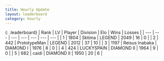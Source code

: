 ```yaml
---
title: Hourly Update
layout: leaderboard
category: hourly
---
```


{: .leaderboard}
| Rank | LV | Player | Division | Elo | Wins | Losses |
| --- | --- | --- | --- | --- | --- | --- |
| <span data-change="1">1</span> | 1804 | <span title="ID: 353063">Sktima</span> | LEGEND | <span data-change="51">2049</span> | <span data-change="6">16</span> | <span data-change="0">0</span> |
| <span data-change="-1">2</span> | 442 | <span title="ID: 66918">PrototypeMan</span> | LEGEND | <span data-change="-10">2012</span> | <span data-change="0">37</span> | <span data-change="1">10</span> |
| <span data-change="0">3</span> | 1197 | <span title="ID: 451068">Reisus Inabaka</span> | DIAMOND I | <span data-change="0">1976</span> | <span data-change="0">8</span> | <span data-change="0">0</span> |
| <span data-change="1">4</span> | 424 | <span title="ID: 623829">LUCKYSPAIN</span> | DIAMOND II | <span data-change="16">1964</span> | <span data-change="1">9</span> | <span data-change="0">0</span> |
| <span data-change="-1">5</span> | 682 | <span title="ID: 517164">caidi</span> | DIAMOND II | <span data-change="0">1950</span> | <span data-change="0">20</span> | <span data-change="0">6</span> |